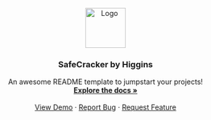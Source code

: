 <br />
<div align="center">
  <a href="https://github.com/othneildrew/Best-README-Template">
    <img src="https://runescape.wiki/images/Thieving.png?219e1" alt="Logo" width="80" height="80">
  </a>

  <h3 align="center">SafeCracker by Higgins</h3>

  <p align="center">
    An awesome README template to jumpstart your projects!
    <br />
    <a href="https://github.com/othneildrew/Best-README-Template"><strong>Explore the docs »</strong></a>
    <br />
    <br />
    <a href="https://github.com/othneildrew/Best-README-Template">View Demo</a>
    ·
    <a href="https://github.com/othneildrew/Best-README-Template/issues">Report Bug</a>
    ·
    <a href="https://github.com/othneildrew/Best-README-Template/issues">Request Feature</a>
  </p>
</div>